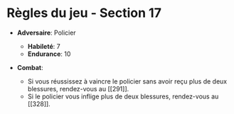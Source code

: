 # Règles du jeu - Section 17

- **Adversaire**: Policier
  - **Habileté**: 7
  - **Endurance**: 10

- **Combat**: 
  - Si vous réussissez à vaincre le policier sans avoir reçu plus de deux blessures, rendez-vous au [[291]].
  - Si le policier vous inflige plus de deux blessures, rendez-vous au [[328]].